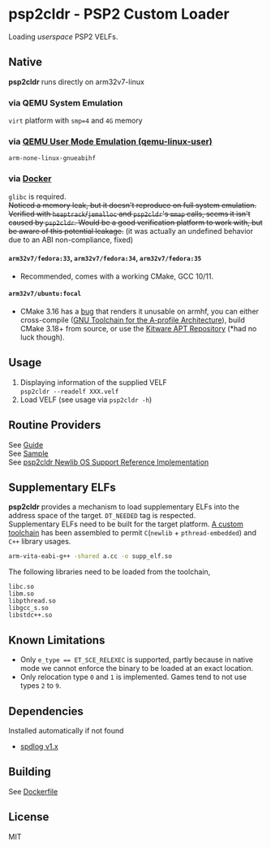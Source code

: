 psp2cldr - PSP2 Custom Loader
========

Loading *userspace* PSP2 VELFs.  

## Native
**psp2cldr** runs directly on arm32v7-linux  
### via QEMU System Emulation
`virt` platform with `smp=4` and `4G` memory  

### via [QEMU User Mode Emulation (qemu-linux-user)](User.Dockerfile)  
`arm-none-linux-gnueabihf`  

### via [Docker](Dockerfile)  
`glibc` is required.  
~~Noticed a memory leak, but it doesn't reproduce on full system emulation. Verified with `heaptrack`/`jemalloc` and `psp2cldr`'s `mmap` calls, seems it isn't caused by `psp2cldr`. Would be a good verification platform to work with, but be aware of this potential leakage.~~ (it was actually an undefined behavior due to an ABI non-compliance, fixed)  
#### `arm32v7/fedora:33`, `arm32v7/fedora:34`, `arm32v7/fedora:35`  
   * Recommended, comes with a working CMake, GCC 10/11.  
#### `arm32v7/ubuntu:focal`
   * CMake 3.16 has a [bug](https://gitlab.kitware.com/cmake/cmake/-/issues/20568) that renders it unusable on armhf, you can either cross-compile ([GNU Toolchain for the A-profile Architecture](https://developer.arm.com/tools-and-software/open-source-software/developer-tools/gnu-toolchain/gnu-a/downloads)), build CMake 3.18+ from source, or use the [Kitware APT Repository](https://apt.kitware.com/) (*had no luck though).  

## Usage
   1. Displaying information of the supplied VELF  
   `psp2cldr --readelf XXX.velf`
   2. Load VELF (see usage via `psp2cldr -h`)  

## Routine Providers
See [Guide](sample_implementations/README.md)  
See [Sample](sample_implementations/dynamic/impl.cc)  
See [psp2cldr Newlib OS Support Reference Implementation](https://github.com/chen-charles/psp2cldr-NewlibOSL)  

## Supplementary ELFs
**psp2cldr** provides a mechanism to load supplementary ELFs into the address space of the target. `DT_NEEDED` tag is respected.  
Supplementary ELFs need to be built for the target platform. [A custom toolchain](https://github.com/chen-charles/buildscripts) has been assembled to permit `C`(`newlib` + `pthread-embedded`) and `C++` library usages.  
```bash
arm-vita-eabi-g++ -shared a.cc -o supp_elf.so
```
The following libraries need to be loaded from the toolchain,
```
libc.so
libm.so
libpthread.so
libgcc_s.so
libstdc++.so
```
   
## Known Limitations
   * Only `e_type == ET_SCE_RELEXEC` is supported, partly because in native mode we cannot enforce the binary to be loaded at an exact location.  
   * Only relocation type `0` and `1` is implemented. Games tend to not use types `2` to `9`.  

## Dependencies
Installed automatically if not found  
 * [spdlog v1.x](https://github.com/gabime/spdlog/tree/v1.x)  

## Building
See [Dockerfile](Dockerfile)  

## License
MIT
